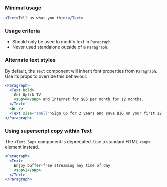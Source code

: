 ### Minimal usage

```jsx
<Text>Tell us what you think</Text>
```

### Usage criteria

- Should only be used to modify text in `Paragraph`.
- Never used standalone outside of a `Paragraph`.

### Alternate text styles

By default, the `Text` component will inherit font properties from `Paragraph`. Use its props to override this behaviour.

```jsx
<Paragraph>
  <Text bold>
    Get Optik TV
    <sup>®</sup> and Internet for $85 per month for 12 months.
  </Text>
  <br />
  <Text size="small">Sign up for 2 years and save BIG on your first 12 months.</Text>
</Paragraph>
```

### Using superscript copy within Text

The `<Text.Sup>` component is deprecated. Use a standard HTML `<sup>` element instead.

```jsx
<Paragraph>
  <Text>
    Enjoy buffer-free streaming any time of day
    <sup>2</sup>.
  </Text>
</Paragraph>
```
